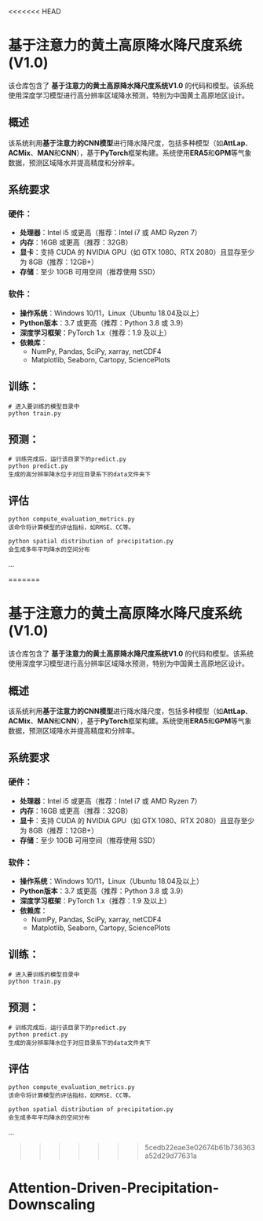 <<<<<<< HEAD
# 基于注意力的黄土高原降水降尺度系统 (V1.0)

该仓库包含了 **基于注意力的黄土高原降水降尺度系统V1.0** 的代码和模型。该系统使用深度学习模型进行高分辨率区域降水预测，特别为中国黄土高原地区设计。

## 概述
该系统利用**基于注意力的CNN模型**进行降水降尺度，包括多种模型（如**AttLap**、**ACMix**、**MAN**和**CNN**），基于**PyTorch**框架构建。系统使用**ERA5**和**GPM**等气象数据，预测区域降水并提高精度和分辨率。



## 系统要求

### 硬件：
- **处理器**：Intel i5 或更高（推荐：Intel i7 或 AMD Ryzen 7）
- **内存**：16GB 或更高（推荐：32GB）
- **显卡**：支持 CUDA 的 NVIDIA GPU（如 GTX 1080、RTX 2080）且显存至少为 8GB（推荐：12GB+）
- **存储**：至少 10GB 可用空间（推荐使用 SSD）

### 软件：
- **操作系统**：Windows 10/11，Linux（Ubuntu 18.04及以上）
- **Python版本**：3.7 或更高（推荐：Python 3.8 或 3.9）
- **深度学习框架**：PyTorch 1.x（推荐：1.9 及以上）
- **依赖库**：
  - NumPy, Pandas, SciPy, xarray, netCDF4
  - Matplotlib, Seaborn, Cartopy, SciencePlots

## 训练：

~~~
# 进入要训练的模型目录中
python train.py
~~~

## 预测：

~~~~
# 训练完成后，运行该目录下的predict.py
python predict.py
生成的高分辨率降水位于对应目录系下的data文件夹下
~~~~

## 评估

~~~~
python compute_evaluation_metrics.py 
该命令将计算模型的评估指标，如RMSE、CC等。
~~~~

~~~
python spatial distribution of precipitation.py
会生成多年平均降水的空间分布
~~~

...



=======
# 基于注意力的黄土高原降水降尺度系统 (V1.0)

该仓库包含了 **基于注意力的黄土高原降水降尺度系统V1.0** 的代码和模型。该系统使用深度学习模型进行高分辨率区域降水预测，特别为中国黄土高原地区设计。

## 概述
该系统利用**基于注意力的CNN模型**进行降水降尺度，包括多种模型（如**AttLap**、**ACMix**、**MAN**和**CNN**），基于**PyTorch**框架构建。系统使用**ERA5**和**GPM**等气象数据，预测区域降水并提高精度和分辨率。



## 系统要求

### 硬件：
- **处理器**：Intel i5 或更高（推荐：Intel i7 或 AMD Ryzen 7）
- **内存**：16GB 或更高（推荐：32GB）
- **显卡**：支持 CUDA 的 NVIDIA GPU（如 GTX 1080、RTX 2080）且显存至少为 8GB（推荐：12GB+）
- **存储**：至少 10GB 可用空间（推荐使用 SSD）

### 软件：
- **操作系统**：Windows 10/11，Linux（Ubuntu 18.04及以上）
- **Python版本**：3.7 或更高（推荐：Python 3.8 或 3.9）
- **深度学习框架**：PyTorch 1.x（推荐：1.9 及以上）
- **依赖库**：
  - NumPy, Pandas, SciPy, xarray, netCDF4
  - Matplotlib, Seaborn, Cartopy, SciencePlots

## 训练：

~~~
# 进入要训练的模型目录中
python train.py
~~~

## 预测：

~~~~
# 训练完成后，运行该目录下的predict.py
python predict.py
生成的高分辨率降水位于对应目录系下的data文件夹下
~~~~

## 评估

~~~~
python compute_evaluation_metrics.py 
该命令将计算模型的评估指标，如RMSE、CC等。
~~~~

~~~
python spatial distribution of precipitation.py
会生成多年平均降水的空间分布
~~~

...



>>>>>>> 5cedb22eae3e02674b61b736363a52d29d77631a
# Attention-Driven-Precipitation-Downscaling

